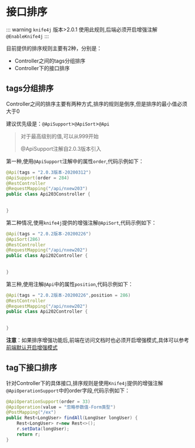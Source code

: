 # 接口排序

::: warning
`knife4j` 版本>2.0.1 使用此规则,后端必须开启增强注解`@EnableKnife4j`
:::

目前提供的排序规则主要有2种，分别是：

- Controller之间的tags分组排序
- Controller下的接口排序

## tags分组排序

Controller之间的排序主要有两种方式,排序的规则是倒序,但是排序的最小值必须大于0

建议优先级是：`@ApiSupport`>`@ApiSort`>`@Api`

> 对于最高级别的值,可以从999开始
> 
> @ApiSupport注解自2.0.3版本引入

第一种,使用`@ApiSupport`注解中的属性`order`,代码示例如下：
```java
@Api(tags = "2.0.3版本-20200312")
@ApiSupport(order = 284)
@RestController
@RequestMapping("/api/nxew203")
public class Api203Constroller {
    
    
}
```

第二种情况,使用`knife4j`提供的增强注解`@ApiSort`,代码示例如下：
```java
@Api(tags = "2.0.2版本-20200226")
@ApiSort(286)
@RestController
@RequestMapping("/api/nxew202")
public class Api202Controller {
    
    
}
```

第三种,使用注解`@Api`中的属性`position`,代码示例如下：

```java
@Api(tags = "2.0.2版本-20200226",position = 286)
@RestController
@RequestMapping("/api/nxew202")
public class Api202Controller {
    
    
}
```


**注意**：如果排序增强功能后,前端在访问文档时也必须开启增强模式,具体可以参考[前端默认开启增强模式](autoEnableKnife4j.md)


## tag下接口排序

针对Controller下的具体接口,排序规则是使用`Knife4j`提供的增强注解`@ApiOperationSupport`中的order字段,代码示例如下：

```java
@ApiOperationSupport(order = 33)
@ApiOperation(value = "忽略参数值-Form类型")
@PostMapping("/ex")
public Rest<LongUser> findAll(LongUser longUser) {
    Rest<LongUser> r=new Rest<>();
    r.setData(longUser);
    return r;
}
```
 
 
 